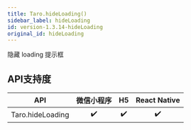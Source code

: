 ```yaml
---
title: Taro.hideLoading()
sidebar_label: hideLoading
id: version-1.3.14-hideLoading
original_id: hideLoading
---
```



隐藏 loading 提示框



## API支持度


| API | 微信小程序 | H5 | React Native |
| :-: | :-: | :-: | :-: |
| Taro.hideLoading | ✔️ | ✔️ | ✔️ |

